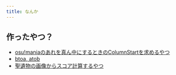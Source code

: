 ```yaml
---
title: なんか
---
```

## 作ったやつ？
- [osu!maniaのあれを真ん中にするときのColumnStartを求めるやつ](/mania-centering/index.html)
- [btoa, atob](/btoa/index.html)
- [聖遺物の画像からスコア計算するやつ](/genshin-score/index.html)